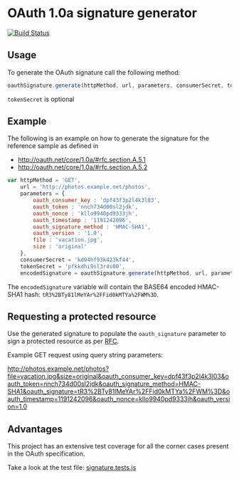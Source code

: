 # OAuth 1.0a signature generator

[![Build Status](https://travis-ci.org/bettiolo/oauth-signature-js.png?branch=master)](https://travis-ci.org/bettiolo/oauth-signature-js)

## Usage

To generate the OAuth signature call the following method:
  
```js
oauthSignature.generate(httpMethod, url, parameters, consumerSecret, tokenSecret)
```
`tokenSecret` is optional

## Example

The following is an example on how to generate the signature for the reference sample as defined in  
 - http://oauth.net/core/1.0a/#rfc.section.A.5.1 
 - http://oauth.net/core/1.0a/#rfc.section.A.5.2

```js
var httpMethod = 'GET',
    url = 'http://photos.example.net/photos',
    parameters = {
        oauth_consumer_key : 'dpf43f3p2l4k3l03',
        oauth_token : 'nnch734d00sl2jdk',
  		oauth_nonce : 'kllo9940pd9333jh',
  		oauth_timestamp : '1191242096',
  		oauth_signature_method : 'HMAC-SHA1',
  		oauth_version : '1.0',
  		file : 'vacation.jpg',
  		size : 'original'
  	},
  	consumerSecret = 'kd94hf93k423kf44',
  	tokenSecret = 'pfkkdhi9sl3r4s00',
  	encodedSignature = oauthSignature.generate(httpMethod, url, parameters, consumerSecret, tokenSecret);
```

The `encodedSignature` variable will contain the BASE64 encoded HMAC-SHA1 hash: `tR3%2BTy81lMeYAr%2FFid0kMTYa%2FWM%3D`.

## Requesting a protected resource

Use the generated signature to populate the `oauth_signature` parameter to sign a protected resource as per [RFC](http://oauth.net/core/1.0a/#rfc.section.A.5.3).

Example GET request using query string parameters:

http://photos.example.net/photos?file=vacation.jpg&size=original&oauth_consumer_key=dpf43f3p2l4k3l03&oauth_token=nnch734d00sl2jdk&oauth_signature_method=HMAC-SHA1&oauth_signature=tR3%2BTy81lMeYAr%2FFid0kMTYa%2FWM%3D&oauth_timestamp=1191242096&oauth_nonce=kllo9940pd9333jh&oauth_version=1.0

## Advantages

This project has an extensive test coverage for all the corner cases present in the OAuth specification.

Take a look at the test file: [signature.tests.js](/src/app/oauth-signature.tests.js)
